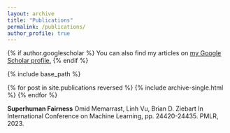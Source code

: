 ```yaml
---
layout: archive
title: "Publications"
permalink: /publications/
author_profile: true
---
```


{% if author.googlescholar %}
  You can also find my articles on <u><a href="{{author.googlescholar}}">my Google Scholar profile</a>.</u>
{% endif %}

{% include base_path %}

{% for post in site.publications reversed %}
  {% include archive-single.html %}
{% endfor %}




**Superhuman Fairness**
Omid Memarrast, Linh Vu, Brian D. Ziebart
In International Conference on Machine Learning, pp. 24420-24435. PMLR, 2023.